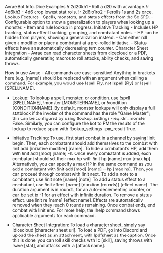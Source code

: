 <print>
Avrae Bot Info.
Dice Examples
!r 2d20kh1 - Roll a d20 with advantage. 
!r 4d6kh3 - 4d6 drop lowest stat rolls. 
!r 2d6ro1ro2 - Rerolls 1s and 2s once.
Lookup Features
- Spells, monsters, and status effects from the 5e SRD.
- Configurable option to show a generalization to players when looking up a monster.
- Item and rule lookup in progress.
Initiative Tracking
- Includes HP tracking, status effect tracking, grouping, and combatant notes.
- HP can be hidden from players, showing a generalization instead.
- Can either roll given a modifier or place a combatant at a pre-rolled initiative.
- Status effects have an automatically decreasing turn counter.
Character Sheet Integration
- Avrae can read character sheets from dicecloud or a PDF, automatically generating macros to roll attacks, ability checks, and saving throws.

How to use Avrae - All commands are case-sensitive! Anything in brackets here (e.g. [name]) should be replaced with an argument when calling a command. For example, you would use !spell Fly, not !spell [Fly] or !spell [SPELLNAME].
- Lookup: To lookup a spell, monster, or condition, use !spell [SPELLNAME], !monster [MONSTERNAME], or !condition [CONDITIONNAME]. By default, monster lookups will only display a full statblock if the invoker of the command has the role "Game Master"; this can be configured by using !lookup_settings -req_dm_monster False. Similarly, you can configure the bot to PM the results of the lookup to reduce spam with !lookup_settings -pm_result True.

- Initiative Tracking: To use, first start combat in a channel by saying !init begin.
Then, each combatant should add themselves to the combat with !init add [initiative modifier] [name].
To hide a combatant's HP, add them with !init add [mod] [name] -h.
Once every combatant is added, each combatant should set their max hp with !init hp [name] max [max hp]. Alternatively, you can specify a max HP in the same command as you add a combatant with !init add [mod] [name] --hp [max hp].
Then, you can proceed through combat with !init next.
To add a note to a combatant, use !init note [name] [note].
To add a status effect to a combatant, use !init effect [name] [duration (rounds)] [effect name]. The duration argument is in rounds, for an auto-decrementing counter, or can be set to -1 for an effect with infinite duration. To remove a status effect, use !init re [name] [effect name]. Effects are automatically removed when they reach 0 rounds remaining.
Once combat ends, end combat with !init end.
For more help, the !help command shows applicable arguments for each command.

- Character Sheet Integration: To load a character sheet, simply say !dicecloud [character sheet url]. To load a PDF, go into Discord and upload the sheet as an attachment, with !pdfsheet as the caption. 
Once this is done, you can roll skill checks with !c [skill], saving throws with !save [stat], and attacks with !a [attack name].
</print>
